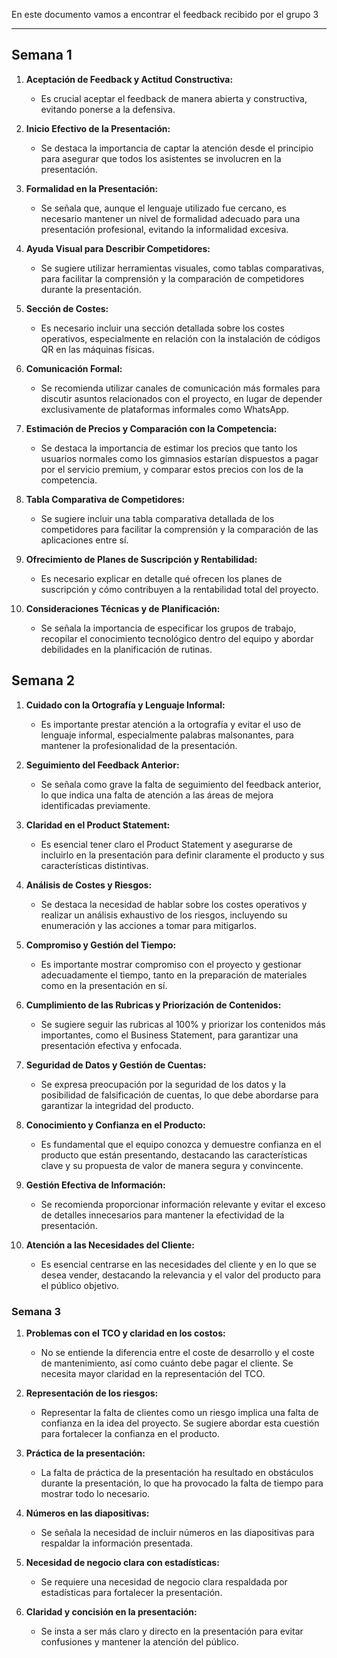 En este documento vamos a encontrar el feedback recibido por el grupo 3
****
## Semana 1

1. **Aceptación de Feedback y Actitud Constructiva:**
   - Es crucial aceptar el feedback de manera abierta y constructiva, evitando ponerse a la defensiva.
   
2. **Inicio Efectivo de la Presentación:**
   - Se destaca la importancia de captar la atención desde el principio para asegurar que todos los asistentes se involucren en la presentación.

3. **Formalidad en la Presentación:**
   - Se señala que, aunque el lenguaje utilizado fue cercano, es necesario mantener un nivel de formalidad adecuado para una presentación profesional, evitando la informalidad excesiva.

4. **Ayuda Visual para Describir Competidores:**
   - Se sugiere utilizar herramientas visuales, como tablas comparativas, para facilitar la comprensión y la comparación de competidores durante la presentación.

5. **Sección de Costes:**
   - Es necesario incluir una sección detallada sobre los costes operativos, especialmente en relación con la instalación de códigos QR en las máquinas físicas.

6. **Comunicación Formal:**
   - Se recomienda utilizar canales de comunicación más formales para discutir asuntos relacionados con el proyecto, en lugar de depender exclusivamente de plataformas informales como WhatsApp.

7. **Estimación de Precios y Comparación con la Competencia:**
   - Se destaca la importancia de estimar los precios que tanto los usuarios normales como los gimnasios estarían dispuestos a pagar por el servicio premium, y comparar estos precios con los de la competencia.

8. **Tabla Comparativa de Competidores:**
   - Se sugiere incluir una tabla comparativa detallada de los competidores para facilitar la comprensión y la comparación de las aplicaciones entre sí.

9. **Ofrecimiento de Planes de Suscripción y Rentabilidad:**
   - Es necesario explicar en detalle qué ofrecen los planes de suscripción y cómo contribuyen a la rentabilidad total del proyecto.

10. **Consideraciones Técnicas y de Planificación:**
    - Se señala la importancia de especificar los grupos de trabajo, recopilar el conocimiento tecnológico dentro del equipo y abordar debilidades en la planificación de rutinas.


## Semana 2

1. **Cuidado con la Ortografía y Lenguaje Informal:**
   - Es importante prestar atención a la ortografía y evitar el uso de lenguaje informal, especialmente palabras malsonantes, para mantener la profesionalidad de la presentación.

2. **Seguimiento del Feedback Anterior:**
   - Se señala como grave la falta de seguimiento del feedback anterior, lo que indica una falta de atención a las áreas de mejora identificadas previamente.

3. **Claridad en el Product Statement:**
   - Es esencial tener claro el Product Statement y asegurarse de incluirlo en la presentación para definir claramente el producto y sus características distintivas.

4. **Análisis de Costes y Riesgos:**
   - Se destaca la necesidad de hablar sobre los costes operativos y realizar un análisis exhaustivo de los riesgos, incluyendo su enumeración y las acciones a tomar para mitigarlos.

5. **Compromiso y Gestión del Tiempo:**
   - Es importante mostrar compromiso con el proyecto y gestionar adecuadamente el tiempo, tanto en la preparación de materiales como en la presentación en sí.

6. **Cumplimiento de las Rubricas y Priorización de Contenidos:**
   - Se sugiere seguir las rubricas al 100% y priorizar los contenidos más importantes, como el Business Statement, para garantizar una presentación efectiva y enfocada.

7. **Seguridad de Datos y Gestión de Cuentas:**
   - Se expresa preocupación por la seguridad de los datos y la posibilidad de falsificación de cuentas, lo que debe abordarse para garantizar la integridad del producto.

8. **Conocimiento y Confianza en el Producto:**
   - Es fundamental que el equipo conozca y demuestre confianza en el producto que están presentando, destacando las características clave y su propuesta de valor de manera segura y convincente.

9. **Gestión Efectiva de Información:**
   - Se recomienda proporcionar información relevante y evitar el exceso de detalles innecesarios para mantener la efectividad de la presentación.

10. **Atención a las Necesidades del Cliente:**
    - Es esencial centrarse en las necesidades del cliente y en lo que se desea vender, destacando la relevancia y el valor del producto para el público objetivo.


### Semana 3

1. **Problemas con el TCO y claridad en los costos:**
   - No se entiende la diferencia entre el coste de desarrollo y el coste de mantenimiento, así como cuánto debe pagar el cliente. Se necesita mayor claridad en la representación del TCO.

2. **Representación de los riesgos:**
   - Representar la falta de clientes como un riesgo implica una falta de confianza en la idea del proyecto. Se sugiere abordar esta cuestión para fortalecer la confianza en el producto.

3. **Práctica de la presentación:**
   - La falta de práctica de la presentación ha resultado en obstáculos durante la presentación, lo que ha provocado la falta de tiempo para mostrar todo lo necesario.

4. **Números en las diapositivas:**
   - Se señala la necesidad de incluir números en las diapositivas para respaldar la información presentada.

5. **Necesidad de negocio clara con estadísticas:**
   - Se requiere una necesidad de negocio clara respaldada por estadísticas para fortalecer la presentación.

6. **Claridad y concisión en la presentación:**
   - Se insta a ser más claro y directo en la presentación para evitar confusiones y mantener la atención del público.
